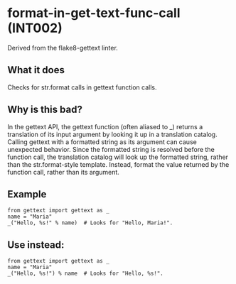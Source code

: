 # format-in-get-text-func-call (INT002)
Derived from the flake8-gettext linter.
## What it does
Checks for str.format calls in gettext function calls.
## Why is this bad?
In the gettext API, the gettext function (often aliased to _) returns
a translation of its input argument by looking it up in a translation
catalog.
Calling gettext with a formatted string as its argument can cause
unexpected behavior. Since the formatted string is resolved before the
function call, the translation catalog will look up the formatted string,
rather than the str.format-style template.
Instead, format the value returned by the function call, rather than
its argument.
## Example
```
from gettext import gettext as _
name = "Maria"
_("Hello, %s!" % name)  # Looks for "Hello, Maria!".
```
## Use instead:
```
from gettext import gettext as _
name = "Maria"
_("Hello, %s!") % name  # Looks for "Hello, %s!".
```